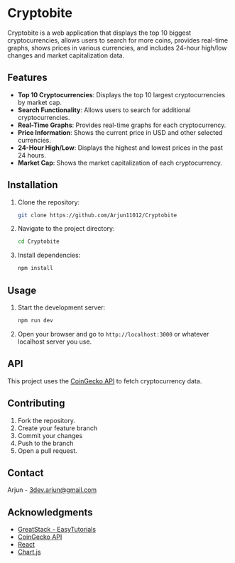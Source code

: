 # Cryptobite

Cryptobite is a web application that displays the top 10 biggest cryptocurrencies, allows users to search for more coins, provides real-time graphs, shows prices in various currencies, and includes 24-hour high/low changes and market capitalization data.

## Features

- **Top 10 Cryptocurrencies**: Displays the top 10 largest cryptocurrencies by market cap.
- **Search Functionality**: Allows users to search for additional cryptocurrencies.
- **Real-Time Graphs**: Provides real-time graphs for each cryptocurrency.
- **Price Information**: Shows the current price in USD and other selected currencies.
- **24-Hour High/Low**: Displays the highest and lowest prices in the past 24 hours.
- **Market Cap**: Shows the market capitalization of each cryptocurrency.

## Installation

1. Clone the repository:
    ```sh
    git clone https://github.com/Arjun11012/Cryptobite
    ```
2. Navigate to the project directory:
    ```sh
    cd Cryptobite
    ```
3. Install dependencies:
    ```sh
    npm install
    ```

## Usage

1. Start the development server:
    ```sh
    npm run dev
    ```
2. Open your browser and go to `http://localhost:3000` or whatever localhost server you use.

## API

This project uses the [CoinGecko API](https://www.coingecko.com/en/api) to fetch cryptocurrency data.

## Contributing

1. Fork the repository.
2. Create your feature branch
3. Commit your changes
4. Push to the branch 
5. Open a pull request.

## Contact

Arjun - [3dev.arjun@gmail.com](mailto:3dev.arjun@gmail.com)

## Acknowledgments

- [GreatStack - EasyTutorials](https://course.greatstack.dev/learn)
- [CoinGecko API](https://www.coingecko.com/en/api)
- [React](https://reactjs.org/)
- [Chart.js](https://www.chartjs.org/)
